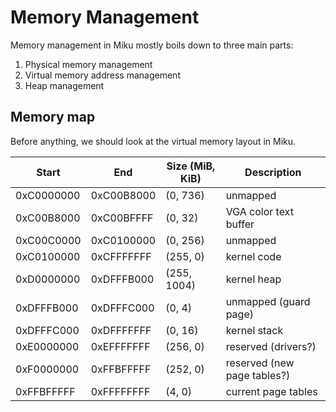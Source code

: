 # Memory Management

Memory management in Miku mostly boils down to three main parts:

  1. Physical memory management
  2. Virtual memory address management
  3. Heap management

## Memory map
Before anything, we should look at the virtual memory layout in Miku.

| Start      | End        | Size (MiB, KiB) | Description                 |
| ---------- | ---------- | --------------- | --------------------------- |
| 0xC0000000 | 0xC00B8000 | (0, 736)        | unmapped                    |
| 0xC00B8000 | 0xC00BFFFF | (0, 32)         | VGA color text buffer       |
| 0xC00C0000 | 0xC0100000 | (0, 256)        | unmapped                    |
| 0xC0100000 | 0xCFFFFFFF | (255, 0)        | kernel code                 |
| 0xD0000000 | 0xDFFFB000 | (255, 1004)     | kernel heap                 |
| 0xDFFFB000 | 0xDFFFC000 | (0, 4)          | unmapped (guard page)       |
| 0xDFFFC000 | 0xDFFFFFFF | (0, 16)         | kernel stack                |
| 0xE0000000 | 0xEFFFFFFF | (256, 0)        | reserved (drivers?)         |
| 0xF0000000 | 0xFFBFFFFF | (252, 0)        | reserved (new page tables?) |
| 0xFFBFFFFF | 0xFFFFFFFF | (4, 0)          | current page tables         |